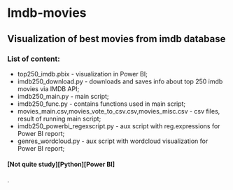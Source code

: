 # Imdb-movies  
## Visualization of best movies from imdb database  
### List of content:  
+ top250_imdb.pbix - visualization in Power BI;  
+ imdb250_download.py - downloads and saves info about top 250 imdb movies via IMDB API;  
+ imdb250_main.py - main script;  
+ imdb250_func.py - contains functions used in main script;  
+ movies_main.csv,movies_vote_to_csv.csv,movies_misc.csv - csv files, result of running main script;    
+ imdb250_powerbi_regexscript.py - aux script with reg.expressions for Power BI report;    
+ genres_wordcloud.py - aux script with wordcloud visualization for Power BI report; 
   
#### [Not quite study][Python][Power BI]

.   
